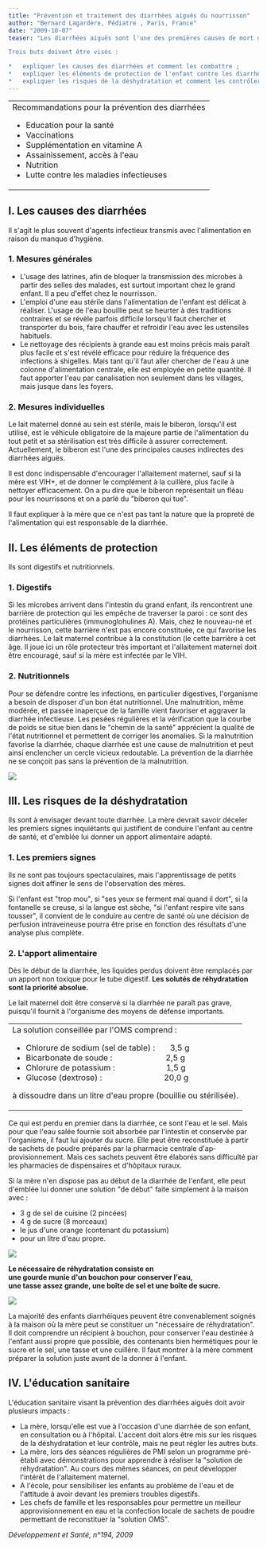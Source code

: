 ```yaml
---
title: "Prévention et traitement des diarrhées aiguës du nourrisson"
author: "Bernard Lagardère, Pédiatre , Paris, France"
date: "2009-10-07"
teaser: "Les diarrhées aiguës sont l'une des premières causes de mort des nourrissons dans le monde. Leur rôle considérable et les difficultés fréquentes du traitement curatif justifient des mesures (le prévention.

Trois buts doivent être visés :

*   expliquer les causes des diarrhées et comment les combattre ;
*   expliquer les éléments de protection de l'enfant contre les diarrhées graves et comment les favoriser ;
*   expliquer les risques de la déshydratation et comment les contrôler."
---
```


<table>

<tbody>

<tr>

<td>Recommandations pour la prévention des diarrhées<ul><li>Education pour la santé</li><li>Vaccinations</li><li>Supplémentation en vitamine A</li><li>Assainissement, accès à l'eau</li><li>Nutrition</li><li>Lutte contre les maladies infectieuses</li></ul></td>

</tr>

</tbody>

</table>

## I. Les causes des diarrhées

Il s'agit le plus souvent d'agents infectieux transmis avec l'alimentation en raison du manque d'hygiène.

### 1. Mesures générales

*   L'usage des latrines, afin de bloquer la transmis­sion des microbes à partir des selles des malades, est surtout important chez le grand enfant. Il a peu d'effet chez le nourrisson.
*   L'emploi d'une eau stérile dans l'alimentation de l'enfant est délicat à réaliser. L'usage de l'eau bouillie peut se heurter à des traditions contraires et se révèle parfois difficile lorsqu'il faut chercher et transporter du bois, faire chauffer et refroidir l'eau avec les ustensiles habituels.
*   Le nettoyage des récipients à grande eau est moins précis mais paraît plus facile et s'est révélé efficace pour réduire la fréquence des infections à shigelles. Mais tant qu'il faut aller chercher de l'eau à une colonne d'alimentation centrale, elle est employée en petite quantité. Il faut apporter l'eau par canalisation non seulement dans les villages, mais jusque dans les foyers.

### 2. Mesures individuelles

Le lait maternel donné au sein est stérile, mais le biberon, lorsqu'il est utilisé, est le véhicule obliga­toire de la majeure partie de l'alimentation du tout petit et sa stérilisation est très difficile à assurer correctement. Actuellement, le biberon est l'une des principales causes indirectes des diarrhées aiguës.

Il est donc indispensable d'encourager l'allaitement maternel, sauf si la mère est VIH+, et de donner le complément à la cuillère, plus facile à nettoyer efficacement. On a pu dire que le biberon repré­sentait un fléau pour les nourrissons et on a parlé du "biberon qui tue".

Il faut expliquer à la mère que ce n'est pas tant la nature que la propreté de l'alimentation qui est responsable de la diarrhée.

## II. Les éléments de protection

Ils sont digestifs et nutritionnels.

### 1. Digestifs

Si les microbes arrivent dans l'intestin du grand enfant, ils rencontrent une barrière de protection qui les empêche de traverser la paroi : ce sont des protéines particulières (immunoglohulines A). Mais, chez le nouveau-né et le nourrisson, cette barrière n'est pas encore constituée, ce qui favorise les diar­rhées. Le lait maternel contribue à la constitution (le cette barrière à cet âge. Il joue ici un rôle protecteur très important et l'allaitement maternel doit être encouragé, sauf si la mère est infectée par le VIH.

### 2. Nutritionnels

Pour se défendre contre les infections, en particu­lier digestives, l'organisme a besoin de disposer d'un bon état nutritionnel. Une malnutrition, même modérée, et passée inaperçue de la famille vient favoriser et aggraver la diarrhée infectieuse. Les pesées régulières et la vérification que la courbe de poids se situe bien dans le "chemin de la santé" apprécient la qualité de l'état nutritionnel et permettent de corriger les anomalies. Si la malnutrition favorise la diarrhée, chaque diar­rhée est une cause de malnutrition et peut ainsi enclencher un cercle vicieux redoutable. La pré­vention de la diarrhée ne se conçoit pas sans la pré­vention de la malnutrition.

![](image002-1.jpg)


## III. Les risques de la déshydratation

Ils sont à envisager devant toute diarrhée. La mère devrait savoir déceler les premiers signes inquié­tants qui justifient de conduire l'enfant au centre de santé, et d'emblée lui donner un apport alimentaire adapté.

### 1. Les premiers signes

Ils ne sont pas toujours spectaculaires, mais l'ap­prentissage de petits signes doit affiner le sens de l'observation des mères.

Si l'enfant est "trop mou", si "ses yeux se ferment mal quand il dort", si la fontanelle se creuse, si la langue est sèche, "si l'enfant respire vite sans tousser", il convient de le conduire au centre de santé où une décision de perfusion intraveineuse pourra être prise en fonction des résultats d'une analyse plus complète.

### 2. L'apport alimentaire

Dès le début de la diarrhée, les liquides perdus doivent être remplacés par un apport non toxique pour le tube digestif. **Les solutés de réhydrata­tion sont la priorité absolue.**

Le lait maternel doit être conservé si la diarrhée ne paraît pas grave, puisqu'il fournit à l'organisme des moyens de défense importants.

<table>

<tbody>

<tr>

<td>La solution conseillée par l'OMS comprend :<ul><li>Chlorure de sodium (sel de table) :       3,5 g</li><li>Bicarbonate de soude :                         2,5 g      </li><li>Chlorure de potassium :                        1,5 g</li><li>Glucose (dextrose) :                             20,0 g</li></ul>

à dissoudre dans un litre d'eau propre (bouillie ou stérilisée).

</td>

</tr>

</tbody>

</table>

Ce qui est perdu en premier dans la diarrhée, ce sont l'eau et le sel. Mais pour que l'eau salée fournie soit absorbée par l'intestin et conservée par l'organisme, il faut lui ajouter du sucre. Elle peut être reconstituée à partir de sachets de poudre préparés par la pharmacie centrale d'ap­provisionnement. Mais ces sachets peuvent être élaborés sans difficulté par les pharmacies de dispensaires et d'hôpitaux ruraux.

Si la mère n'en dispose pas au début de la diarrhée de l'enfant, elle peut d'emblée lui donner une solu­tion "de début" faite simplement à la maison avec :

*   3 g de sel de cuisine (2 pincées)
*   4 g de sucre (8 morceaux)
*   le jus d'une orange (contenant du potassium)
*   pour un litre d'eau propre.

![](image004-0.jpg)


**Le nécessaire de réhydratation consiste en  
une gourde munie d'un bouchon pour conserver l'eau,  
une tasse assez grande, une boîte de sel et une boîte de sucre.**

![](image006-0.jpg)


La majorité des enfants diarrhéiques peuvent être convenablement soignés à la maison où la mère peut se constituer un "nécessaire de réhydratation". Il doit comprendre un récipient à bouchon, pour conserver l'eau destinée à l'enfant aussi propre que possible, des contenants bien hermétiques pour le sucre et le sel, une tasse et une cuillère. Il faut montrer à la mère comment préparer la solution juste avant de la donner à l'enfant.

## **IV. L'éducation sanitaire**

L'éducation sanitaire visant la prévention des diarrhées aiguës doit avoir plusieurs impacts :

*   La mère, lorsqu'elle est vue à l'occasion d'une diarrhée de son enfant, en consultation ou à l'hô­pital. L'accent doit alors être mis sur les risques de la déshydratation et leur contrôle, mais ne peut régler les autres buts.
*   La mère, lors des séances régulières de PMI selon un programme pré-établi avec démonstrations pour apprendre à réaliser la "solution de réhydratation". Au cours des mêmes séances, on peut développer l'intérêt de l'allaitement maternel.
*   A l'école, pour sensibiliser les enfants au problè­me de l'eau et de l'attitude à avoir devant les pre­miers troubles digestifs.
*   Les chefs de famille et les responsables pour per­mettre un meilleur approvisionnement en eau et la confection locale de sachets de poudre permet­tant de reconstituer la "solution OMS".

_Développement et Santé, n°194, 2009_